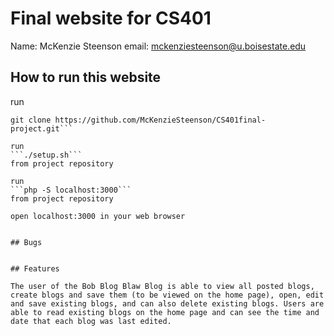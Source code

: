 # Final website for CS401

Name: McKenzie Steenson
email: mckenziesteenson@u.boisestate.edu

## How to run this website

run 
```
git clone https://github.com/McKenzieSteenson/CS401final-project.git```

run 
```./setup.sh```
from project repository

run 
```php -S localhost:3000```
from project repository

open localhost:3000 in your web browser


## Bugs


## Features

The user of the Bob Blog Blaw Blog is able to view all posted blogs, create blogs and save them (to be viewed on the home page), open, edit and save existing blogs, and can also delete existing blogs. Users are able to read existing blogs on the home page and can see the time and date that each blog was last edited.
